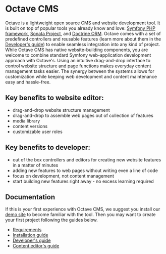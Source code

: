 Octave CMS
==========

Octave is a lightweight open source CMS and website development tool.
It is built on top of popular tools you already know and love: [Symfony PHP framework](https://symfony.com/), [Sonata Project](https://sonata-project.org/), and [Doctrine ORM](http://www.doctrine-project.org/).
Octave comes with a set of predefined controllers and reusable features (learn more about them in the [Developer's guide](docs/Developers-guide.md)) to enable seamless integration into any kind of project. 
While Octave CMS has native website-building components, you are welcome to combine standard Symfony web-application development approach with Octave's.
Using an intuitive drag-and-drop interface to control website structure and page functions makes everyday content management tasks easier.
The synergy between the systems allows for customization while keeping web development and content maintenance easy and hassle-free.

## Key benefits to website editor:
* drag-and-drop website structure management
* drag-and-drop to assemble web pages out of collection of features 
* media library
* content versions
* customizable user roles

## Key benefits to developer:
* out of the box controllers and editors for creating new website features in a matter of minutes
* adding new features to web pages without writing even a line of code  
* focus on development, not content management 
* start building new features right away - no excess learning required

## Documentation

If this is your first experience with Octave CMS, we suggest you install our [demo site](https://github.com/cms) to become familiar with the tool. 
Then you may want to create your first project following the guides below.

* [Requirements](docs/Requirements.md)
* [Installation guide](docs/Installation.md)
* [Developer's guide](docs/Developers-guide.md)
* [Content editor's guide]() 
